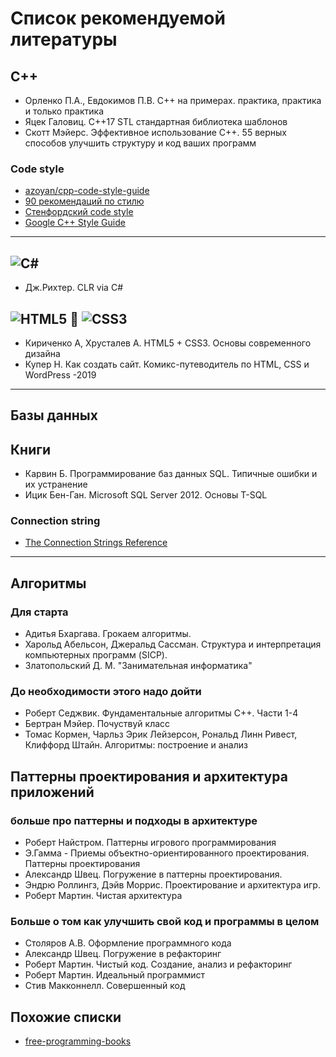 # Список рекомендуемой литературы

## C++

- Орленко П.А., Евдокимов П.В. C++ на примерах. практика, практика и только практика
- Яцек Галовиц. C++17 STL стандартная библиотека шаблонов
- Скотт Мэйерс. Эффективное использование C++. 55 верных способов улучшить структуру и код ваших программ


### Code style

- [azoyan/cpp-code-style-guide](https://gist.github.com/azoyan/b545f7b926f1f7fb40f8c285e3f5c545)
- [90 рекомендаций по стилю](https://habr.com/ru/post/172091/)
- [Стенфордский code style](https://tproger.ru/translations/stanford-cpp-style-guide/)
- [Google C++ Style Guide](https://google.github.io/styleguide/cppguide.html)

***

## ![C#](https://img.shields.io/badge/c%23-%23239120.svg?style=for-the-badge&logo=c-sharp&logoColor=white)


- Дж.Рихтер. CLR via C#



## ![HTML5](https://img.shields.io/badge/html5-%23E34F26.svg?style=for-the-badge&logo=html5&logoColor=white) :two_men_holding_hands: ![CSS3](https://img.shields.io/badge/css3-%231572B6.svg?style=for-the-badge&logo=css3&logoColor=white)


- Кириченко А, Хрусталев А. HTML5 + CSS3. Основы современного дизайна
- Купер Н. Как создать сайт. Комикс-путеводитель по HTML, CSS и WordPress -2019

***

## Базы данных

## Книги

- Карвин Б. Программирование баз данных SQL. Типичные ошибки и их устранение
- Ицик Бен-Ган. Microsoft SQL Server 2012. Основы T-SQL

### Connection string

- [The Connection Strings Reference](https://www.connectionstrings.com/)

***

## Алгоритмы

### Для старта
- Адитья Бхаргава. Грокаем алгоритмы.
- Харольд Абельсон, Джеральд Сассман. Структура и интерпретация компьютерных программ (SICP).
- Златопольский Д. М. "Занимательная информатика"

### До необходимости этого надо дойти
- Роберт Седжвик. Фундаментальные алгоритмы C++. Части 1-4
- Бертран Мэйер. Почуствуй класс
- Томас Кормен, Чарльз Эрик Лейзерсон, Рональд Линн Ривест, Клиффорд Штайн. Алгоритмы: построение и анализ


## Паттерны проектирования и архитектура приложений

### больше про паттерны и подходы в архитектуре
- Роберт Найстром. Паттерны игрового программирования
- Э.Гамма - Приемы объектно-ориентированного проектирования. Паттерны проектирования
- Александр Швец. Погружение в паттерны проектирования.
- Эндрю Роллингз, Дэйв Моррис. Проектирование и архитектура игр.
- Роберт Мартин. Чистая архитектура

### Больше о том как улучшить свой код и программы в целом

- Столяров А.В. Оформление программного кода
- Александр Швец. Погружение в рефакторинг
- Роберт Мартин. Чистый код. Создание, анализ и рефакторинг
- Роберт Мартин. Идеальный программист
- Стив Макконнелл. Совершенный код


## Похожие списки

- [free-programming-books](https://github.com/EbookFoundation/free-programming-books)
